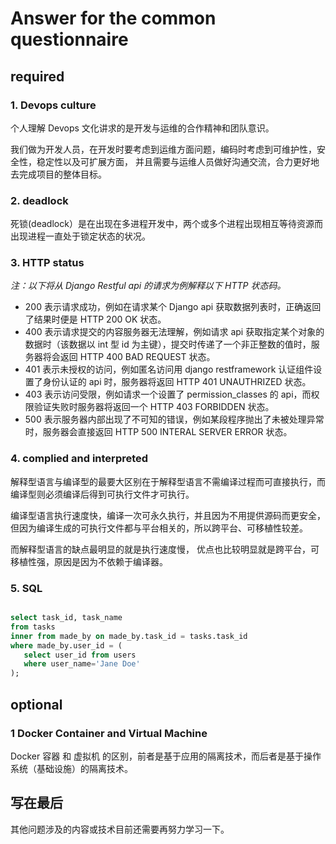 # Answer for the common questionnaire
 
## required

### 1. Devops culture

个人理解 Devops 文化讲求的是开发与运维的合作精神和团队意识。

我们做为开发人员，在开发时要考虑到运维方面问题，编码时考虑到可维护性，安全性，稳定性以及可扩展方面，
并且需要与运维人员做好沟通交流，合力更好地去完成项目的整体目标。

### 2. deadlock

死锁(deadlock）是在出现在多进程开发中，两个或多个进程出现相互等待资源而出现进程一直处于锁定状态的状况。

### 3. HTTP status

*注：以下将从 Django Restful api 的请求为例解释以下 HTTP 状态码。*

- 200 表示请求成功，例如在请求某个 Django api 获取数据列表时，正确返回了结果时便是 HTTP 200 OK 状态。
- 400 表示请求提交的内容服务器无法理解，例如请求 api 获取指定某个对象的数据时（该数据以 int 型 id 为主键），提交时传递了一个非正整数的值时，服务器将会返回 HTTP 400 BAD REQUEST 状态。
- 401 表示未授权的访问，例如匿名访问用 django restframework 认证组件设置了身份认证的 api 时，服务器将返回 HTTP 401 UNAUTHRIZED 状态。
- 403 表示访问受限，例如请求一个设置了 permission_classes 的 api，而权限验证失败时服务器将返回一个 HTTP 403 FORBIDDEN 状态。
- 500 表示服务器内部出现了不可知的错误，例如某段程序抛出了未被处理异常时，服务器会直接返回 HTTP 500 INTERAL SERVER ERROR 状态。

### 4. complied and interpreted

解释型语言与编译型的最要大区别在于解释型语言不需编译过程而可直接执行，而编译型则必须编译后得到可执行文件才可执行。

编译型语言执行速度快，编译一次可永久执行，并且因为不用提供源码而更安全，
但因为编译生成的可执行文件都与平台相关的，所以跨平台、可移植性较差。

而解释型语言的缺点最明显的就是执行速度慢，
优点也比较明显就是跨平台，可移植性强，原因是因为不依赖于编译器。

### 5. SQL 

```sql

select task_id, task_name 
from tasks
inner from made_by on made_by.task_id = tasks.task_id 
where made_by.user_id = (
   select user_id from users 
   where user_name='Jane Doe' 
);

```

## optional

### 1 Docker Container and Virtual Machine

Docker 容器 和 虚拟机 的区别，前者是基于应用的隔离技术，而后者是基于操作系统（基础设施）的隔离技术。
 
 
## 写在最后

其他问题涉及的内容或技术目前还需要再努力学习一下。